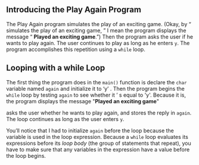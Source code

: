 ## Introducing the Play Again Program

The Play Again program simulates the play of an exciting game. (Okay, by “ simulates the play of an exciting game, ” I mean the program displays the message “ **Played an exciting game**.”) Then the program asks the user if he wants to play again. The user continues to play as long as he enters `y`. The program accomplishes this repetition using a `while` loop.

## Looping with a while Loop 

The first thing the program does in the `main()` function is declare the `char` variable named `again` and initialize it to ‘y’ . Then the program begins the `while` loop by testing `again` to see whether it ’ s equal to 'y'. Because it is, the program displays the message "**Played an exciting game**"

asks the user whether he wants to play again, and stores the reply in `again`. The loop continues as long as the user enters `y`. 

You’ll notice that I had to initialize `again` before the loop because the variable is used in the loop expression. Because a `while` loop evaluates its expressions before its *loop body* (the group of statements that repeat), you have to make sure that any variables in the expression have a value before the loop begins.

